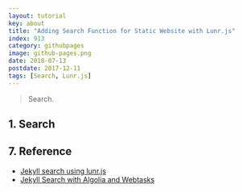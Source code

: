 ```yaml
---
layout: tutorial
key: about
title: "Adding Search Function for Static Website with Lunr.js"
index: 913
category: githubpages
image: github-pages.png
date: 2018-07-13
postdate: 2017-12-11
tags: [Search, Lunr.js]
---
```


> Search.

## 1. Search


## 7. Reference
* [Jekyll search using lunr.js](https://learn.cloudcannon.com/jekyll/jekyll-search-using-lunr-js/)
* [Jekyll Search with Algolia and Webtasks](https://forestry.io/blog/search-with-algolia-in-jekyll/)

